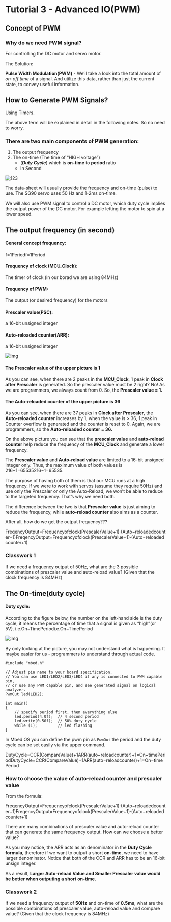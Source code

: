# Tutorial 3 - Advanced IO(PWM)

## Concept of PWM

### Why do we need PWM signal?

For controlling the DC motor and servo motor.

The Solution:

**Pulse Width Modulation(PWM)** - We’ll take a look into the total amount of *on-off time* of a signal. And utilize this data, rather than just the current state, to convey useful information.

## How to Generate PWM Signals?

Using Timers.

The above term will be explained in detail in the following notes. So no need to worry.

### There are two main components of PWM generation:

1. The output frequency
2. The on-time (The time of “HIGH voltage”)
   - (***Duty Cycle***) which is **on-time** to **period** ratio
   - in Second

![123](https://i.imgur.com/kcznbWB.png)

The data-sheet will usually provide the frequency and on-time (pulse) to use. The SG90 servo uses 50 Hz and 1-2ms on-time.

We will also use PWM signal to control a DC motor, which duty cycle implies the output power of the DC motor. For example letting the motor to spin at a lower speed.

## The output frequency (in second)

#### General concept frequency:

f=1Periodf=1Period

#### Frequency of clock (MCU_Clock):

The timer of clock (in our borad we are using 84MHz)

#### Frequency of PWM:

The output (or desired frequency) for the motors

#### Prescaler value(PSC):

a 16-bit unsigned integer

#### Auto-reloaded counter(ARR):

a 16-bit unsigned integer

![img](https://imgur.com/YF8xjhF.png)

#### The Prescaler value of the upper picture is 1

As you can see, when there are 2 peaks in the **MCU_Clock**, 1 peak in **Clock after Prescaler** is generated. So the prescaler value must be 2 right? No! As we are programmers, we always count from 0. So, the **Prescaler value = 1.**

#### The Auto-reloaded counter of the upper picture is 36

As you can see, when there are 37 peaks in **Clock after Prescaler**, the **Auto-reloaded counter** increases by 1, when the value is > 36, 1 peak in Counter overflow is generated and the counter is reset to 0. Again, we are programmers, so the **Auto-reloaded counter = 36.**

On the above picture you can see that the **prescaler value** and **auto-reload counter** help reduce the frequency of the **MCU_Clock** and generate a lower frequency.

The **Prescaler value** and **Auto-reload value** are limited to a 16-bit unsigned integer only. Thus, the maximum value of both values is 216−1=65535216−1=65535.

The purpose of having both of them is that our MCU runs at a high frequency. If we were to work with servos (assume they require 50Hz) and use only the Prescaler or only the Auto-Reload, we won’t be able to reduce to the targeted frequency. That’s why we need both.

The difference between the two is that **Prescaler value** is just aiming to reduce the frequency, while **auto-reload counter** also aims as a counter.

After all, how do we get the output frequency???

FreqencyOutput=Frequencyofclock(PrescalerValue+1)⋅(Auto−reloadedcounter+1)FreqencyOutput=Frequencyofclock(PrescalerValue+1)⋅(Auto−reloadedcounter+1)

### Classwork 1

If we need a frequency output of 50Hz, what are the 3 possible combinations of prescaler value and auto-reload value? (Given that the clock frequency is 84MHz)

## The On-time(duty cycle)

#### Duty cycle:

According to the figure below, the number on the left-hand side is the duty cycle, it means the percentage of time that a signal is given as “high”(or 5V). i.e.On−TimePeriodi.e.On−TimePeriod

![img](https://i.imgur.com/Y8cyv7H.png)

By only looking at the picture, you may not understand what is happening. It maybe easier for us - programmers to understand through actual code.

```
#include "mbed.h"

// Adjust pin name to your board specification.
// You can use LED1/LED2/LED3/LED4 if any is connected to PWM capable pin,
// or use any PWM capable pin, and see generated signal on logical analyzer.
PwmOut led(LED2);

int main()
{
    // specify period first, then everything else
    led.period(4.0f);  // 4 second period
    led.write(0.50f);  // 50% duty cycle
    while (1);         // led flashing
}
```

In Mbed OS you can define the pwm pin as ` PwmOut ` the period and the duty cycle can be set easily via the upper command.

DutyCycle=CCR(CompareValue)+1ARR(auto−reloadcounter)+1=On−timePeriodDutyCycle=CCR(CompareValue)+1ARR(auto−reloadcounter)+1=On−timePeriod

### How to choose the value of auto-reload counter and prescaler value

From the formula:

FreqencyOutput=Frequencyofclock(PrescalerValue+1)⋅(Auto−reloadedcounter+1)FreqencyOutput=Frequencyofclock(PrescalerValue+1)⋅(Auto−reloadedcounter+1)

There are many combinations of prescaler value and auto-reload counter that can generate the same frequency output. How can we choose a better value?

As you may notice, the ARR acts as an denominator in the **Duty Cycle formula**, therefore if we want to output a short **on-time**, we need to have larger denominator. Notice that both of the CCR and ARR has to be an 16-bit unsign integer.

As a result, **Larger Auto-reload Value and Smaller Prescaler value would be better when outputing a short on-time.**

### Classwork 2

If we need a frequency output of **50Hz** and on-time of **0.5ms**, what are the possible combinations of prescaler value, auto-reload value and compare value? (Given that the clock frequency is 84MHz)

